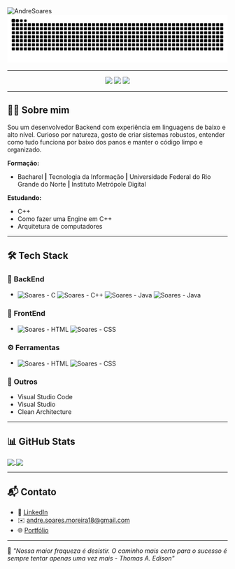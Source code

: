 

<img width="2032" height="496" alt="AndreSoares" src="https://github.com/user-attachments/assets/9b04d8fc-0828-4756-bc82-4d6d99bad27d" />

<picture>
  <source media="(prefers-color-scheme: dark)" srcset="https://raw.githubusercontent.com/OfAndreS/OfAndreS/output/github-contribution-grid-snake-dark.svg">
  <source media="(prefers-color-scheme: light)" srcset="https://raw.githubusercontent.com/OfAndreS/OfAndreS/output/github-contribution-grid-snake.svg">
  <img alt="github contribution grid snake animation" src="https://raw.githubusercontent.com/OfAndreS/OfAndreS/output/github-contribution-grid-snake.svg">
</picture>

---

<p align="center">
  <img src="https://img.shields.io/badge/Backend-C%20%7C%20C++%20%7C%20Java%20%7C%20JavaScript-0A0A0A?style=for-the-badge&logo=code&logoColor=white" />
  <img src="https://img.shields.io/badge/Frontend-HTML%20%7C%20CSS-E44D26?style=for-the-badge&logo=html5&logoColor=white" />
  <img src="https://img.shields.io/badge/Ferramentas-Docker%20%7C%20Git%20%7C%20GitHub%20Actions-2496ED?style=for-the-badge&logo=docker&logoColor=white" />
</p>


---

## 👨‍💻 Sobre mim

Sou um desenvolvedor Backend com experiência em linguagens de baixo e alto nível. Curioso por natureza, gosto de criar sistemas robustos, entender como tudo funciona por baixo dos panos e manter o código limpo e organizado.

**Formação:**
- Bacharel **|** Tecnologia da Informação **|** Universidade Federal do Rio Grande do Norte **|** Instituto Metrópole Digital

**Estudando:**
- C++
- Como fazer uma Engine em C++
- Arquitetura de computadores

---

## 🛠️ Tech Stack

### 🔧 **BackEnd**
- <div>
  <img align="center" alt="Soares - C" height="40" width="50" src="https://cdn.jsdelivr.net/gh/devicons/devicon@latest/icons/c/c-original.svg">
  <img align="center" alt="Soares - C++" height="40" width="50" src="https://cdn.jsdelivr.net/gh/devicons/devicon@latest/icons/cplusplus/cplusplus-original.svg">
  <img align="center" alt="Soares - Java" height="40" width="50" src="https://cdn.jsdelivr.net/gh/devicons/devicon@latest/icons/javascript/javascript-original.svg">
  <img align="center" alt="Soares - Java" height="40" width="50" src="https://cdn.jsdelivr.net/gh/devicons/devicon@latest/icons/java/java-original.svg">
</div>

### 🎨 **FrontEnd**
- <div>
  <img align="center" alt="Soares - HTML" height="40" width="50" src="https://cdn.jsdelivr.net/gh/devicons/devicon@latest/icons/html5/html5-original.svg">
  <img align="center" alt="Soares - CSS" height="40" width="50" src="https://cdn.jsdelivr.net/gh/devicons/devicon@latest/icons/css3/css3-original.svg">
</div>

### ⚙️ **Ferramentas**
- </div>
  <img align="center" alt="Soares - HTML" height="40" width="50" src="https://cdn.jsdelivr.net/gh/devicons/devicon@latest/icons/git/git-original-wordmark.svg">
  <img align="center" alt="Soares - CSS" height="40" width="50" src="https://cdn.jsdelivr.net/gh/devicons/devicon@latest/icons/github/github-original-wordmark.svg">
</div>

### 🧠 **Outros**
- Visual Studio Code  
- Visual Studio  
- Clean Architecture  

---

## 📊 GitHub Stats

<a href="https://github.com/OfAndreS/github-readme-stats">
  <img height=200 align="center" src="https://github-readme-stats.vercel.app/api?username=OfAndreS" />
</a>
<a href="https://github.com/OfAndreS/convoychat">
  <img height=200 align="center" src="https://github-readme-stats.vercel.app/api/top-langs?username=OfAndreS&layout=compact&langs_count=8&card_width=150" />
</a>

---

## 📬 Contato

- 💼 [LinkedIn]()
- ✉️ andre.soares.moreira18@gmail.com
- 🌐 [Portfólio]()

---

🖤 _"Nossa maior fraqueza é desistir. O caminho mais certo para o sucesso é sempre tentar apenas uma vez mais - Thomas A. Edison"_  
